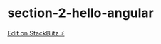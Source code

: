 # section-2-hello-angular

[Edit on StackBlitz ⚡️](https://stackblitz.com/edit/section-2-hello-angular)